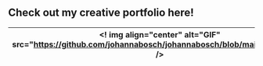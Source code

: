 ## Check out my creative portfolio here!

|<! img align="center" alt="GIF" src="https://github.com/johannabosch/johannabosch/blob/main/header.gif" />|
|------|
